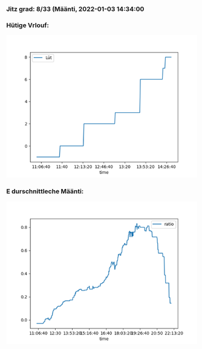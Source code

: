 ### Jitz grad: 8/33 (Määnti, 2022-01-03 14:34:00

### Hütige Vrlouf:
![Graph](Today.png)

### E durschnittleche Määnti:
![Graph](Määnti.png)